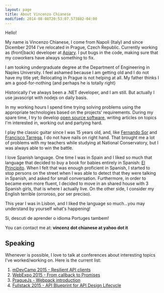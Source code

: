 ```yaml
---
layout: page
title: About Vincenzo Chianese
modified: 2014-08-08T20:53:07.573882-04:00
---
```


Hello!

My name is Vincenzo Chianese, I come from Napoli (Italy) and since Dicember 2014 I've relocated in Prague, Czech Republic.
Currently working as (front|back) developer at [Apiary](http://apiary.io). I put bugs in the code, making sure that my coworkers have always something to fix.

I am tooking undergraduate degree at the Department of Engineering in Naples University. I feel ashamed because I am getting old and I do not have my title yet; Relocating in Prague is not helping at all. My father thinks I am a good-for-nothing (and perhaps he is totally right)

Historically I've always been a .NET developer, and I am still. But actually I use javascript with nodejs on daily basis.

In my working hours I spend time trying solving problems using the appropriate technologies based on the projects' requirements. During my spare time, I try to develop [open source software](https://github.com/XVincentX), writing articles on topics I'm interested in, working out and partying hard.

I play the classic guitar since I was 15 years old, and, like [Fernando Sor](https://en.wikipedia.org/wiki/Fernando_Sor) and [Francisco Tarrega](https://en.wikipedia.org/wiki/Francisco_T%C3%A1rrega), I do not have nails on right hand. That brought me a lot of problems with my teachers while studying at National Conservatory, but I was always able to win the battle.

I love Spanish language. One time I was in Spain and I liked so much that language that decided to buy a book for babies entirely in Spanish: [El Principito](https://es.wikipedia.org/wiki/El_principito). When I felt that was enough proficient in Spanish, I started to stop persons on the street when I was able to detect that they were talking in Spanish, and asked for small conversation. Furthermore, in order to became even more fluent, I decided to move in an shared house with 3 Spanish girls, that is where I actually live. On the other side, I consider my English terrible (orroroso, por ser preciso).

This year I was in Lisbon, and I liked the language so much...you may understand by yourself what's happening!

Si, descuti de aprender o idioma Portuges tambem!

You can contact me at: **vincenz dot chianese at yahoo dot it**

## Speaking

Whenever is possible, I love to talk at conferences about interesting topics I've worked/working on. Here is the current list:

1. [mDevCamp 2015 - Resilient API clients](http://slideslive.com/38894088/building-resilient-api-client)
2. [WebExpo 2015 - From callback to Promises](http://slideslive.com/38894521/from-callbacks-to-promises)
3. [PragueJs - Webpack introduction](https://twitter.com/Jsconfcz/status/647106973679374336)
4. [Fullstack 2015 - API Blueprint for API Design Lifecycle](https://skillsmatter.com/skillscasts/6774-api-blueprint-for-api-design-lifecycle)

